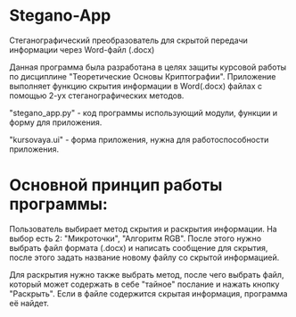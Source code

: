 # Stegano-App
Стеганографический преобразователь для скрытой передачи информации через Word-файл (.docx)

Данная программа была разработана в целях защиты курсовой работы по дисциплине "Теоретические Основы Криптографии". Приложение выполняет функцию скрытия информации в Word(.docx) файлах с помощью 2-ух стеганографических методов. 

"stegano_app.py" - код программы использующий модули, функции и форму для приложения.

"kursovaya.ui" - форма приложения, нужна для работоспособности приложения.

# Основной принцип работы программы:
Пользователь выбирает метод скрытия и раскрытия информации. На выбор есть 2: "Микроточки", "Алгоритм RGB". 
После этого нужно выбрать файл формата (.docx) и написать сообщение для скрытия, после этого задать название новому файлу со скрытой информацией.

Для раскрытия нужно также выбрать метод, после чего выбрать файл, который может содержать в себе "тайное" послание и нажать кнопку "Раскрыть". Если в файле содержится скрытая информация, программа её найдет.
